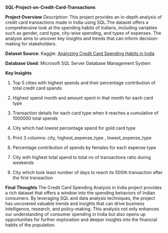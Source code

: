 **SQL-Project-on-Credit-Card-Transactions**

**Project Overview**
*Description:*
This project provides an in-depth analysis of credit card transactions made in India using SQL.The dataset offers a comprehensive look at the spending habits of Indians, including variables such as gender, card type, city-wise spending, and types of expenses. The analysis aims to uncover key insights and trends that can inform decision-making for stakeholders.

**Dataset Source:**
Kaggle: [Analyzing Credit Card Spending Habits in India](https://www.kaggle.com/datasets/thedevastator/analyzing-credit-card-spending-habits-in-india)

**Database Used:**
Microsoft SQL Server Database Management System

**Key Insights**
1) Top 5 cities with highest spends and their percentage contribution of total credit card spends

2) Highest spend month and amount spent in that month for each card type

3) Transaction details for each card type when it reaches a cumulative of 1000000 total spends

4) City which had lowest percentage spend for gold card type

5) Print 3 columns: city, highest_expense_type , lowest_expense_type

6) Percentage contribution of spends by females for each expense type

7) City with highest total spend to total no of transactions ratio during weekends

8) City which took least number of days to reach its 500th transaction after the first transaction

**Final Thoughts**
The Credit Card Spending Analysis in India project provides a rich dataset that offers a window into the spending behaviors of Indian consumers. By leveraging SQL and data analysis techniques, the project has uncovered valuable trends and insights that can drive business intelligence, research, and policy-making. This analysis not only enhances our understanding of consumer spending in India but also opens up opportunities for further exploration and deeper insights into the financial habits of the population.

